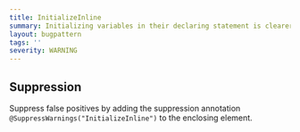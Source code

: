 ```yaml
---
title: InitializeInline
summary: Initializing variables in their declaring statement is clearer, where possible.
layout: bugpattern
tags: ''
severity: WARNING
---
```


<!--
*** AUTO-GENERATED, DO NOT MODIFY ***
To make changes, edit the @BugPattern annotation or the explanation in docs/bugpattern.
-->



## Suppression
Suppress false positives by adding the suppression annotation `@SuppressWarnings("InitializeInline")` to the enclosing element.
